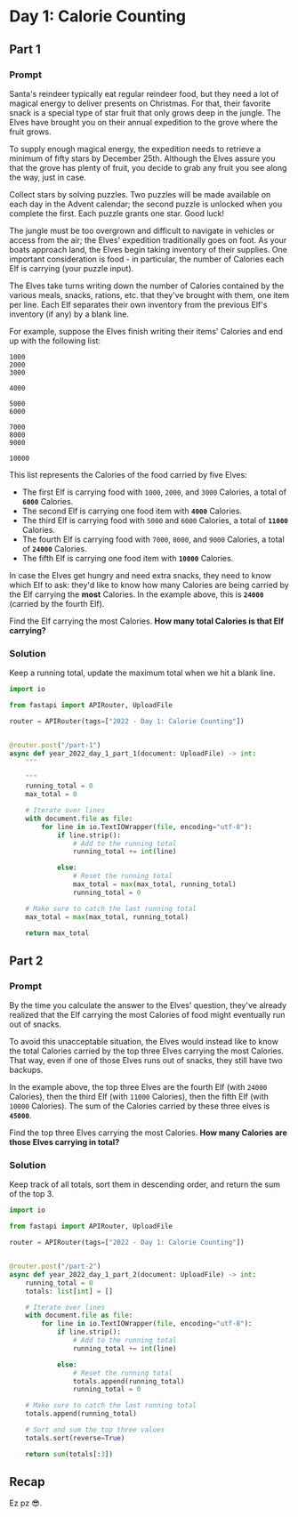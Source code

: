 # Day 1: Calorie Counting

## Part 1

### Prompt

Santa's reindeer typically eat regular reindeer food, but they need a lot of magical energy to deliver presents on Christmas.
For that, their favorite snack is a special type of star fruit that only grows deep in the jungle.
The Elves have brought you on their annual expedition to the grove where the fruit grows.

To supply enough magical energy, the expedition needs to retrieve a minimum of fifty stars by December 25th.
Although the Elves assure you that the grove has plenty of fruit, you decide to grab any fruit you see along the way, just in case.

Collect stars by solving puzzles.
Two puzzles will be made available on each day in the Advent calendar; the second puzzle is unlocked when you complete the first.
Each puzzle grants one star. Good luck!

The jungle must be too overgrown and difficult to navigate in vehicles or access from the air; the Elves' expedition traditionally goes on foot.
As your boats approach land, the Elves begin taking inventory of their supplies. One important consideration is food - in particular, the number of Calories each Elf is carrying (your puzzle input).

The Elves take turns writing down the number of Calories contained by the various meals, snacks, rations, etc. that they've brought with them, one item per line.
Each Elf separates their own inventory from the previous Elf's inventory (if any) by a blank line.

For example, suppose the Elves finish writing their items' Calories and end up with the following list:

```
1000
2000
3000

4000

5000
6000

7000
8000
9000

10000
```

This list represents the Calories of the food carried by five Elves:

- The first Elf is carrying food with `1000`, `2000`, and `3000` Calories, a total of **`6000`** Calories.
- The second Elf is carrying one food item with **`4000`** Calories.
- The third Elf is carrying food with `5000` and `6000` Calories, a total of **`11000`** Calories.
- The fourth Elf is carrying food with `7000`, `8000`, and `9000` Calories, a total of **`24000`** Calories.
- The fifth Elf is carrying one food item with **`10000`** Calories.

In case the Elves get hungry and need extra snacks, they need to know which Elf to ask:
they'd like to know how many Calories are being carried by the Elf carrying the **most** Calories. In the example above, this is **`24000`** (carried by the fourth Elf).

Find the Elf carrying the most Calories.
**How many total Calories is that Elf carrying?**

### Solution

Keep a running total, update the maximum total when we hit a blank line.

```python
import io

from fastapi import APIRouter, UploadFile

router = APIRouter(tags=["2022 - Day 1: Calorie Counting"])


@router.post("/part-1")
async def year_2022_day_1_part_1(document: UploadFile) -> int:
    """

    """
    running_total = 0
    max_total = 0

    # Iterate over lines
    with document.file as file:
        for line in io.TextIOWrapper(file, encoding="utf-8"):
            if line.strip():
                # Add to the running total
                running_total += int(line)

            else:
                # Reset the running total
                max_total = max(max_total, running_total)
                running_total = 0

    # Make sure to catch the last running total
    max_total = max(max_total, running_total)

    return max_total
```

## Part 2

### Prompt

By the time you calculate the answer to the Elves' question, they've already realized that the Elf carrying the most Calories of food might eventually run out of snacks.

To avoid this unacceptable situation, the Elves would instead like to know the total Calories carried by the top three Elves carrying the most Calories.
That way, even if one of those Elves runs out of snacks, they still have two backups.

In the example above, the top three Elves are the fourth Elf (with `24000` Calories), then the third Elf (with `11000` Calories), then the fifth Elf (with `10000` Calories).
The sum of the Calories carried by these three elves is **`45000`**.

Find the top three Elves carrying the most Calories.
**How many Calories are those Elves carrying in total?**

### Solution

Keep track of all totals, sort them in descending order, and return the sum of the top 3.

```python
import io

from fastapi import APIRouter, UploadFile

router = APIRouter(tags=["2022 - Day 1: Calorie Counting"])


@router.post("/part-2")
async def year_2022_day_1_part_2(document: UploadFile) -> int:
    running_total = 0
    totals: list[int] = []

    # Iterate over lines
    with document.file as file:
        for line in io.TextIOWrapper(file, encoding="utf-8"):
            if line.strip():
                # Add to the running total
                running_total += int(line)

            else:
                # Reset the running total
                totals.append(running_total)
                running_total = 0

    # Make sure to catch the last running total
    totals.append(running_total)

    # Sort and sum the top three values
    totals.sort(reverse=True)

    return sum(totals[:3])
```

## Recap

Ez pz 😎.
